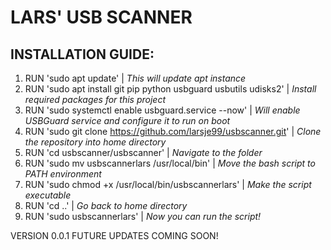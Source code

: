 <h1>LARS' USB SCANNER</h1>

<h2>INSTALLATION GUIDE:</h2>

1. RUN 'sudo apt update' | *This will update apt instance*
2. RUN 'sudo apt install git pip python usbguard usbutils udisks2' | *Install required packages for this project*
3. RUN 'sudo systemctl enable usbguard.service --now' | *Will enable USBGuard service and configure it to run on boot*
4. RUN 'sudo git clone https://github.com/larsje99/usbscanner.git' | *Clone the repository into home directory*
5. RUN 'cd usbscanner/usbscanner' | *Navigate to the folder*
6. RUN 'sudo mv usbscannerlars /usr/local/bin' | *Move the bash script to PATH environment*
7. RUN 'sudo chmod +x /usr/local/bin/usbscannerlars' | *Make the script executable*
8. RUN 'cd ..' | *Go back to home directory*
9. RUN 'sudo usbscannerlars' | *Now you can run the script!*

VERSION 0.0.1
FUTURE UPDATES COMING SOON!
